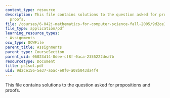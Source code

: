```yaml
---
content_type: resource
description: This file contains solutions to the question asked for propositions and
  proofs.
file: /courses/6-042j-mathematics-for-computer-science-fall-2005/9d2ce1565e37a5ace0f0a08b043da4f4_ps1sol.pdf
file_type: application/pdf
learning_resource_types:
- Assignments
ocw_type: OCWFile
parent_title: Assignments
parent_type: CourseSection
parent_uid: 06023d14-8dee-cf8f-0aca-2355222dea7b
resourcetype: Document
title: ps1sol.pdf
uid: 9d2ce156-5e37-a5ac-e0f0-a08b043da4f4
---
```

This file contains solutions to the question asked for propositions and proofs.

